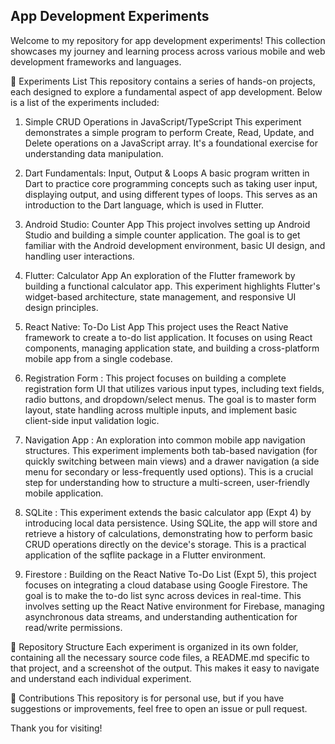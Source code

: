 ## App Development Experiments
Welcome to my repository for app development experiments! This collection showcases my journey and learning process across various mobile and web development frameworks and languages.

🚀 Experiments List
This repository contains a series of hands-on projects, each designed to explore a fundamental aspect of app development. Below is a list of the experiments included:

1. Simple CRUD Operations in JavaScript/TypeScript
This experiment demonstrates a simple program to perform Create, Read, Update, and Delete operations on a JavaScript array. It's a foundational exercise for understanding data manipulation.

2. Dart Fundamentals: Input, Output & Loops
A basic program written in Dart to practice core programming concepts such as taking user input, displaying output, and using different types of loops. This serves as an introduction to the Dart language, which is used in Flutter.

3. Android Studio: Counter App
This project involves setting up Android Studio and building a simple counter application. The goal is to get familiar with the Android development environment, basic UI design, and handling user interactions.

4. Flutter: Calculator App
An exploration of the Flutter framework by building a functional calculator app. This experiment highlights Flutter's widget-based architecture, state management, and responsive UI design principles.

5. React Native: To-Do List App
This project uses the React Native framework to create a to-do list application. It focuses on using React components, managing application state, and building a cross-platform mobile app from a single codebase.

7. Registration Form :
This project focuses on building a complete registration form UI that utilizes various input types, including text fields, radio buttons, and dropdown/select menus. The goal is to master form layout, state handling across multiple inputs, and implement basic client-side input validation logic.

8. Navigation App :
An exploration into common mobile app navigation structures. This experiment implements both tab-based navigation (for quickly switching between main views) and a drawer navigation (a side menu for secondary or less-frequently used options). This is a crucial step for understanding how to structure a multi-screen, user-friendly mobile application.

9. SQLite :
This experiment extends the basic calculator app (Expt 4) by introducing local data persistence. Using SQLite, the app will store and retrieve a history of calculations, demonstrating how to perform basic CRUD operations directly on the device's storage. This is a practical application of the sqflite package in a Flutter environment.

10. Firestore :
Building on the React Native To-Do List (Expt 5), this project focuses on integrating a cloud database using Google Firestore. The goal is to make the to-do list sync across devices in real-time. This involves setting up the React Native environment for Firebase, managing asynchronous data streams, and understanding authentication for read/write permissions.

📁 Repository Structure
Each experiment is organized in its own folder, containing all the necessary source code files, a README.md specific to that project, and a screenshot of the output. This makes it easy to navigate and understand each individual experiment.

🤝 Contributions
This repository is for personal use, but if you have suggestions or improvements, feel free to open an issue or pull request.

Thank you for visiting!
